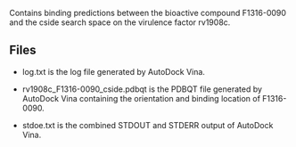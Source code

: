 Contains binding predictions between the bioactive compound F1316-0090 and the cside search space on the virulence factor rv1908c.

## Files

- log.txt is the log file generated by AutoDock Vina.

- rv1908c_F1316-0090_cside.pdbqt is the PDBQT file generated by AutoDock Vina containing the orientation and binding location of F1316-0090.

- stdoe.txt is the combined STDOUT and STDERR output of AutoDock Vina.

